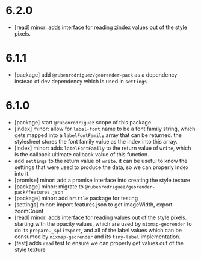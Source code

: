 # 6.2.0

- [read] minor: adds interface for reading zindex values out of the style pixels.

# 6.1.1

- [package] add `@rubenrodriguez/georender-pack` as a dependency instead of dev dependency which is used in `settings`

# 6.1.0

- [package] start `@rubenrodriguez` scope of this package.
- [index] minor: allow for `label-font` name to be a font family string, which gets mapped into a `labelFontFamily` array that can be returned. the stylesheet stores the font family value as the index into this array.
- [index] minor: adds `labelFontFamily` to the return value of `write`, which is the callback ultimate callback value of this function.
- add `settings` to the return value of `write`. it can be useful to know the settings that were used to produce the data, so we can properly index into it.
- [promise] minor: add a promise interface into creating the style texture
- [package] minor: migrate to `@rubenrodriguez/georender-pack/features.json`
- [package] minor: add `brittle` package for testing
- [settings] minor: import features.json to get imageWidth, export zoomCount
- [read] minor: adds interface for reading values out of the style pixels. starting with the opacity values, which are used by `mixmap-georender` to do its `prepare._splitSport`, and all of the label values which can be consumed by `mixmap-georender` and its `tiny-label` implementation.
- [test] adds `read` test to ensure we can properly get values out of the style texture
